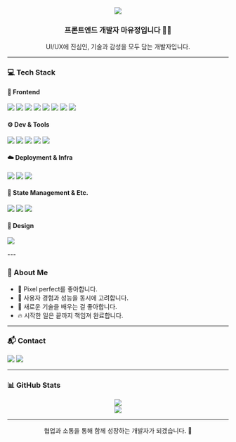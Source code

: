 <!-- 인사말 영역 -->
<div align="center">
  <img src="https://capsule-render.vercel.app/api?type=rounded&height=240&color=gradient&text=안녕하세요%20😀&reversal=false&textBg=false&fontAlign=50&fontAlignY=47&desc=FE%20개발자%20마유정입니다.&fontSize=50&descAlignY=65" />

  <h3>프론트엔드 개발자 마유정입니다 👩‍💻</h3>
  <p>UI/UX에 진심인, 기술과 감성을 모두 담는 개발자입니다.</p>
</div>

---

<!-- 기술 스택 -->
### 💻 Tech Stack

#### 🧩 Frontend
<p>
  <img src="https://img.shields.io/badge/React-61DAFB?style=flat-square&logo=React&logoColor=white"/>
  <img src="https://img.shields.io/badge/Next.js-000000?style=flat-square&logo=Next.js&logoColor=white"/>
  <img src="https://img.shields.io/badge/TypeScript-3178C6?style=flat-square&logo=TypeScript&logoColor=white"/>
  <img src="https://img.shields.io/badge/JavaScript-F7DF1E?style=flat-square&logo=JavaScript&logoColor=black"/>
  <img src="https://img.shields.io/badge/TailwindCSS-06B6D4?style=flat-square&logo=TailwindCSS&logoColor=white"/>
  <img src="https://img.shields.io/badge/MUI-007FFF?style=flat-square&logo=mui&logoColor=white"/>
  <img src="https://img.shields.io/badge/CSS3-1572B6?style=flat-square&logo=css3&logoColor=white"/>
  <img src="https://img.shields.io/badge/HTML5-E34F26?style=flat-square&logo=html5&logoColor=white"/>
</p>

#### ⚙️ Dev & Tools
<p>
  <img src="https://img.shields.io/badge/Git-F05032?style=flat-square&logo=git&logoColor=white"/>
  <img src="https://img.shields.io/badge/GitHub-181717?style=flat-square&logo=github&logoColor=white"/>
  <img src="https://img.shields.io/badge/Vite-646CFF?style=flat-square&logo=vite&logoColor=white"/>
  <img src="https://img.shields.io/badge/ESLint-4B32C3?style=flat-square&logo=eslint&logoColor=white"/>
  <img src="https://img.shields.io/badge/Prettier-F7B93E?style=flat-square&logo=prettier&logoColor=white"/>
</p>

#### ☁️ Deployment & Infra
<p>
  <img src="https://img.shields.io/badge/Nginx-009639?style=flat-square&logo=nginx&logoColor=white"/>
  <img src="https://img.shields.io/badge/Jenkins-D24939?style=flat-square&logo=jenkins&logoColor=white"/>
  <img src="https://img.shields.io/badge/Docker-2496ED?style=flat-square&logo=docker&logoColor=white"/>
</p>

#### 🧠 State Management & Etc.
<p>
  <img src="https://img.shields.io/badge/Recoil-3578E5?style=flat-square&logo=recoil&logoColor=white"/>
  <img src="https://img.shields.io/badge/Zustand-000000?style=flat-square&logo=zustand&logoColor=white"/>
  <img src="https://img.shields.io/badge/React Query-FF4154?style=flat-square&logo=react-query&logoColor=white"/>
</p>

#### 🎨 Design
<p>
  <img src="https://img.shields.io/badge/Figma-F24E1E?style=flat-square&logo=figma&logoColor=white"/>
</p>
---

<!-- 소개 -->
### 🌱 About Me
- 🎨 Pixel perfect를 좋아합니다.
- 💬 사용자 경험과 성능을 동시에 고려합니다.
- 🧠 새로운 기술을 배우는 걸 좋아합니다.
- 🔥 시작한 일은 끝까지 책임져 완료합니다.

---

<!-- 연락처 -->
### 📬 Contact
<p>
  <a href="mailto:mauuovo@gmail.com"><img src="https://img.shields.io/badge/Gmail-EA4335?style=flat-square&logo=Gmail&logoColor=white"/></a>
  <a href="https://maux-x.tistory.com/" target="_blank"><img src="https://img.shields.io/badge/Blog-ff5544?style=flat-square&logo=tistory&logoColor=white"/></a>
</p>

---

<!-- 깃허브 통계 -->
### 📊 GitHub Stats
<div align="center">
  <img src="https://github-readme-stats.vercel.app/api?username=mauu00&show_icons=true&theme=tokyonight&hide_border=true"/>
  <br/>
  <img src="https://github-readme-streak-stats.herokuapp.com/?user=mauu00&theme=tokyonight&hide_border=true"/>
</div>

---

<!-- 끝인사 -->
<div align="center">
  <p>협업과 소통을 통해 함께 성장하는 개발자가 되겠습니다. 🌱</p>
</div>